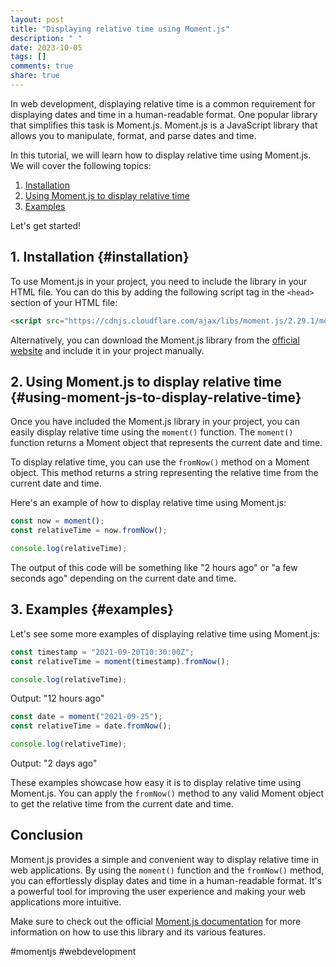 ```yaml
---
layout: post
title: "Displaying relative time using Moment.js"
description: " "
date: 2023-10-05
tags: []
comments: true
share: true
---
```


In web development, displaying relative time is a common requirement for displaying dates and time in a human-readable format. One popular library that simplifies this task is Moment.js. Moment.js is a JavaScript library that allows you to manipulate, format, and parse dates and time.

In this tutorial, we will learn how to display relative time using Moment.js. We will cover the following topics:

1. [Installation](#installation)
2. [Using Moment.js to display relative time](#using-moment-js-to-display-relative-time)
3. [Examples](#examples)

Let's get started!

## 1. Installation {#installation}

To use Moment.js in your project, you need to include the library in your HTML file. You can do this by adding the following script tag in the `<head>` section of your HTML file:

```html
<script src="https://cdnjs.cloudflare.com/ajax/libs/moment.js/2.29.1/moment.min.js"></script>
```

Alternatively, you can download the Moment.js library from the [official website](https://momentjs.com/downloads/moment.min.js) and include it in your project manually.

## 2. Using Moment.js to display relative time {#using-moment-js-to-display-relative-time}

Once you have included the Moment.js library in your project, you can easily display relative time using the `moment()` function. The `moment()` function returns a Moment object that represents the current date and time.

To display relative time, you can use the `fromNow()` method on a Moment object. This method returns a string representing the relative time from the current date and time.

Here's an example of how to display relative time using Moment.js:

```javascript
const now = moment();
const relativeTime = now.fromNow();

console.log(relativeTime);
```

The output of this code will be something like "2 hours ago" or "a few seconds ago" depending on the current date and time.

## 3. Examples {#examples}

Let's see some more examples of displaying relative time using Moment.js:

```javascript
const timestamp = "2021-09-20T10:30:00Z";
const relativeTime = moment(timestamp).fromNow();

console.log(relativeTime);
```

Output: "12 hours ago"

```javascript
const date = moment("2021-09-25");
const relativeTime = date.fromNow();

console.log(relativeTime);
```

Output: "2 days ago"

These examples showcase how easy it is to display relative time using Moment.js. You can apply the `fromNow()` method to any valid Moment object to get the relative time from the current date and time.

## Conclusion

Moment.js provides a simple and convenient way to display relative time in web applications. By using the `moment()` function and the `fromNow()` method, you can effortlessly display dates and time in a human-readable format. It's a powerful tool for improving the user experience and making your web applications more intuitive.

Make sure to check out the official [Moment.js documentation](https://momentjs.com/docs/) for more information on how to use this library and its various features.

#momentjs #webdevelopment